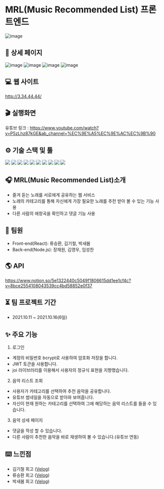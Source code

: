 # MRL(Music Recommended List) 프론트엔드

![image](/app/public/images/thumbnail.png)

## 📰 상세 페이지

![image](/app/public/images/1.png)
![image](/app/public/images/2.png)
![image](/app/public/images/3.png)
![image](/app/public/images/4.png)

## 💻 웹 사이트

http://3.34.44.44/

## 🎬 실행화면

유튜브 링크 : https://www.youtube.com/watch?v=P5zLhz87kGE&ab_channel=%EC%9E%A5%EC%9E%AC%EC%9B%90

## ⚙️ 기술 스택 및 툴

<img src="https://img.shields.io/badge/Yarn-1.22.15-2C8EBB?style=flat-square&logo=Yarn&logoColor=white"/> <img src="https://img.shields.io/badge/React-17.0.1-61DAFB?style=flat-square&logo=React&logoColor=white"/> <img src="https://img.shields.io/badge/React Router-5.2.0-CA4245?style=flat-square&logo=React Router&logoColor=white"/> <img src="https://img.shields.io/badge/Redux-4.1.1-764ABC?style=flat-square&logo=Redux&logoColor=white"/> <img src="https://img.shields.io/badge/MaterialUI-5.0.3-0081CB?style=flat-square&logo=Material-UI&logoColor=white"/> <img src="https://img.shields.io/badge/Axios-0.21.1-764ABC?style=flat-square&logo=Axios&logoColor=white"/> <img src="https://img.shields.io/badge/ESLint-8.0.0-4B32C3?style=flat-square&logo=ESLint&logoColor=white"/> <img src="https://img.shields.io/badge/Node.js-14.15.1-339933?style=flat-square&logo=Node.js&logoColor=white"/> <img src="https://img.shields.io/badge/MySQL-14.15.1-4479A1?style=flat-square&logo=MySQL&logoColor=white"/> <img src="https://img.shields.io/badge/Express-4.16.1-000000?style=flat-square&logo=Express&logoColor=white"/>

## 🎧 MRL(Music Recommended List)소개

- 즐겨 듣는 노래를 서로에게 공유하는 웹 서비스
- 노래의 카테고리를 통해 자신에게 가장 필요한 노래를 추천 받아 볼 수 있는 기능 사용
- 다른 사람의 애창곡을 확인하고 댓글 기능 사용

## 🙋 팀원

- Front-end(React): 류승환, 김기철, 박새봄
- Back-end(Node.js): 장재원, 김영우, 임성찬

## 🌎 API

https://www.notion.so/5e1322440c5049f1806615dd1ee1cf4c?v=8bce2554108043539cc4bd58852e0f37

## ⏳ 팀 프로젝트 기간

- 2021.10.11 ~ 2021.10.16(6일)

## ✨ 주요 기능

1. 로그인

- 계정의 비밀번호 bcrypt로 사용하여 암호화 저장을 합니다.
- JWT 토큰을 사용합니다.
- joi 라이브러리를 이용해서 사용자의 정규식 표현을 지향했습니다.

2. 음악 리스트 조회

- 사용자가 카테고리를 선택하여 추천 음악을 공유합니다.
- 유튜브 썸네일을 자동으로 받아와 보여줍니다.
- 자신이 현재 원하는 카테고리를 선택하여 그에 해당하는 음악 리스트를 들을 수 있습니다.

3. 음악 상세 페이지

- 댓글을 작성 할 수 있습니다.
- 다른 사람이 추천한 음악을 바로 재생하여 볼 수 있습니다.(유튜브 연동)

## ⌨️ 느낀점

- 김기철 회고 ([Velog](주소))
- 류승환 회고 ([Velog](주소))
- 박새봄 회고 ([Velog](주소))
